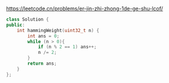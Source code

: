 https://leetcode.cn/problems/er-jin-zhi-zhong-1de-ge-shu-lcof/

```c++
class Solution {
public:
    int hammingWeight(uint32_t n) {
        int ans = 0;
        while (n > 0){
            if (n % 2 == 1) ans++;
            n /= 2;
        }
        return ans;
    }
};
```
